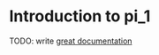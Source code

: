 # Introduction to pi_1

TODO: write [great documentation](http://jacobian.org/writing/what-to-write/)
